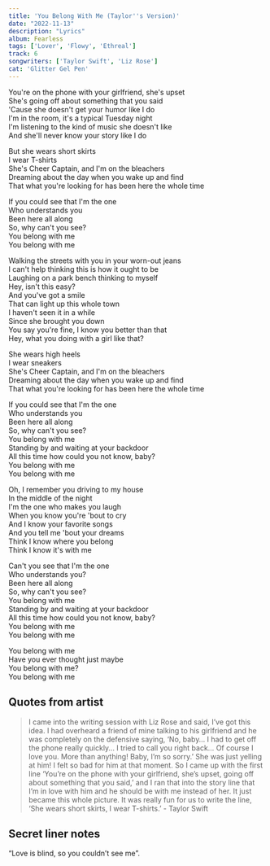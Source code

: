 ```yaml
---
title: 'You Belong With Me (Taylor''s Version)'
date: "2022-11-13"
description: "Lyrics"
album: Fearless
tags: ['Lover', 'Flowy', 'Ethreal']
track: 6
songwriters: ['Taylor Swift', 'Liz Rose']
cat: 'Glitter Gel Pen'
---
```

<p className="verse-one">
You're on the phone with your girlfriend, she's upset <br />
She's going off about something that you said <br />
'Cause she doesn't get your humor like I do <br />
I'm in the room, it's a typical Tuesday night <br />
I'm listening to the kind of music she doesn't like <br />
And she'll never know your story like I do <br />
</p>
<p className="pre-chorus">
But she wears short skirts <br />
I wear T-shirts <br />
She's Cheer Captain, and I'm on the bleachers <br />
Dreaming about the day when you wake up and find <br />
That what you're looking for has been here the whole time <br />
</p>
<p className="chorus">
If you could see that I'm the one <br />
Who understands you <br />
Been here all along <br />
So, why can't you see? <br />
You belong with me <br />
You belong with me <br />
</p>
<p className="verse-two">
Walking the streets with you in your worn-out jeans <br />
I can't help thinking this is how it ought to be <br />
Laughing on a park bench thinking to myself <br />
Hey, isn't this easy? <br />
And you've got a smile <br />
That can light up this whole town <br />
I haven't seen it in a while <br />
Since she brought you down <br />
You say you're fine, I know you better than that <br />
Hey, what you doing with a girl like that? <br />
</p>
<p className="pre-chorus">
She wears high heels <br />
I wear sneakers <br />
She's Cheer Captain, and I'm on the bleachers <br />
Dreaming about the day when you wake up and find <br />
That what you're looking for has been here the whole time <br />
</p>
<p className="chorus">
If you could see that I'm the one <br />
Who understands you <br />
Been here all along <br />
So, why can't you see? <br />
You belong with me <br />
Standing by and waiting at your backdoor <br />
All this time how could you not know, baby? <br />
You belong with me <br />
You belong with me <br />
</p>
<p className="bridge">
Oh, I remember you driving to my house <br />
In the middle of the night <br />
I'm the one who makes you laugh <br />
When you know you're 'bout to cry <br />
And I know your favorite songs <br />
And you tell me 'bout your dreams <br />
Think I know where you belong <br />
Think I know it's with me <br />
</p>
<p className="chorus">
Can't you see that I'm the one <br />
Who understands you? <br />
Been here all along <br />
So, why can't you see? <br />
You belong with me <br />
Standing by and waiting at your backdoor <br />
All this time how could you not know, baby? <br />
You belong with me <br />
You belong with me <br />
</p>
<p className="outro">
You belong with me <br />
Have you ever thought just maybe <br />
You belong with me? <br />
You belong with me <br />
</p>

## Quotes from artist
<blockquote>
I came into the writing session with Liz Rose and said, I’ve got this idea. I had overheard a friend of mine talking to his girlfriend and he was completely on the defensive saying, ‘No, baby… I had to get off the phone really quickly… I tried to call you right back… Of course I love you. More than anything! Baby, I’m so sorry.’ She was just yelling at him! I felt so bad for him at that moment. So I came up with the first line ‘You’re on the phone with your girlfriend, she’s upset, going off about something that you said,’ and I ran that into the story line that I’m in love with him and he should be with me instead of her. It just became this whole picture. It was really fun for us to write the line, ‘She wears short skirts, I wear T-shirts.’ - Taylor Swift
</blockquote> 


## Secret liner notes
“Love is blind, so you couldn’t see me”.
